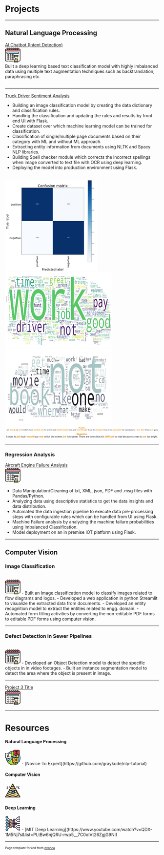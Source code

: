 # Projects

---

## Natural Language Processing 

[AI Chatbot (Intent Detection)](/sample_page)
<br>
<img src="images/wait.png?raw=true" width="50" height="50"/>
<br>
Built a deep learning based text classification model with highly imbalanced data using multiple text augmentation techniques such as backtranslation, paraphrasing etc.
<br>
<a href="#"><img src="https://img.shields.io/badge/Python-white?logo=Python" alt=""></a>

---
[Truck Driver Sentiment Analysis](/pdf/sample_presentation.pdf)
<br>
-	Building an image classification model by creating the data dictionary and classification rules.
-	Handling the classification and updating the rules and results by front end UI with Flask.
-	Create dataset over which machine learning model can be trained for classification.
-	Classification of single/multiple page documents based on their category with ML and without ML approach.
-	Extracting entity information from documents using NLTK and Spacy NLP libraries.
-	Building Spell checker module which corrects the incorrect spellings when image converted to text file with OCR using deep learning.
-	Deploying the model into production environment using Flask.
<br>
<img src="images/sentiment_analysis_cm.jpg?raw=true" width="300" height="300"/>
<img src="images/sentiment_analysis_wc_pos.jpg?raw=true" width="350" height="250"/>
<img src="images/sentiment_analysis_wc.jpg?raw=true" width="350" height="250"/>
<img src="images/sentiment_analysis_1.jpg?raw=true"/>
<img src="images/sentiment_analysis_2.jpg?raw=true"/>

---

### Regression Analysis
[Aircraft Engine Failure Analysis](http://example.com/)
<br>
<img src="images/wait.png?raw=true" width="50" height="50"/>
-	Data Manipulation/Cleaning of txt, XML, json, PDF and .msg files with Pandas/Python.
-	Analyzing data using descriptive statistics to get the data insights and data distribution.
-	Automated the data ingestion pipeline to execute data pre-processing steps with configurable rules which can be handled from UI using Flask.
-	Machine Failure analysis by analyzing the machine failure probabilities using Imbalanced Classification.
-	Model deployment on an in premise IOT platform using Flask.


---

## Computer Vision

### Image Classification
<br>
<img src="images/wait.png?raw=true" width="50" height="50"/>
-	Built an Image classification model to classify images related to flow diagrams and logos.
-	Developed a web application in python Streamlit to visualize the extracted data from documents.
-	Developed an entity recognition model to extract the entities related to engg. domain.
-	Automated form filling activities by converting the non-editable PDF forms to editable PDF forms using computer vision.


---
### Defect Detection in Sewer Pipelines
<br>
<img src="images/wait.png?raw=true" width="50" height="50"/>
- Developed an Object Detection model to detect the specific objects in in video footages.
-	Built an instance segmentation model to detect the area where the object is present in image.


---
[Project 3 Title](http://example.com/)
<br>
<img src="images/wait.png?raw=true" width="50" height="50"/>


---

# Resources

#### Natural Language Processing
<img src="images/nlp.png?raw=true" width="50" height="50"/>
- [Novice To Expert](https://github.com/graykode/nlp-tutorial)

#### Computer Vision
<img src="images/cv.png?raw=true" width="50" height="50"/>

#### Deep Learning
<img src="images/deep-learning.png?raw=true" width="50" height="50"/>
- [MIT Deep Learning](https://www.youtube.com/watch?v=QDX-1M5Nj7s&list=PLtBw6njQRU-rwp5__7C0oIVt26ZgjG9NI)


---

<p style="font-size:10px">Page template forked from <a href="https://github.com/evanca/quick-portfolio">evanca</a></p>
<!-- Remove above link if you don't want to attibute -->
